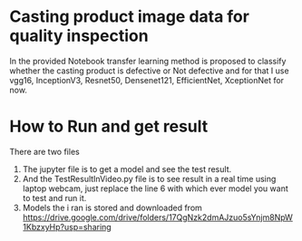 # Casting product image data for quality inspection
In the provided Notebook transfer learning method is proposed to classify whether the casting product is defective or Not defective and for that I use vgg16, InceptionV3, Resnet50, Densenet121, EfficientNet, XceptionNet for now.

# How to Run and get result

There are two files </br>
1. The jupyter file is to get a model and see the test result.
2. And the TestResultInVideo.py file is to see result in a real time using laptop webcam, just replace the line 6 with which ever model you want to test and run it.
3. Models the i ran is stored and downloaded from https://drive.google.com/drive/folders/17QgNzk2dmAJzuo5sYnjm8NpW1KbzxyHp?usp=sharing
